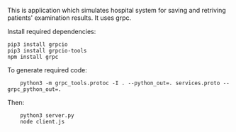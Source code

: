This is application which simulates hospital system for saving and retriving patients' examination results. It uses grpc.

Install required dependencies:
```
pip3 install grpcio
pip3 install grpcio-tools
npm install grpc
```

To generate required code:
```
    python3 -m grpc_tools.protoc -I . --python_out=. services.proto --grpc_python_out=.
```

Then:
```
    python3 server.py
    node client.js
```